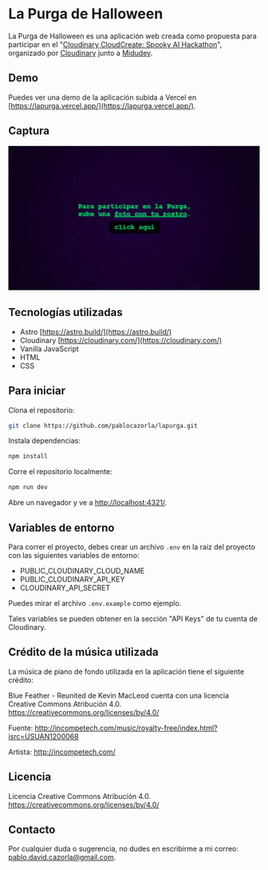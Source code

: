 # La Purga de Halloween

La Purga de Halloween es una aplicación web creada como propuesta para participar en el "[Cloudinary CloudCreate: Spooky AI Hackathon](https://cloudinary.com/blog/cloudinary-cloudcreate-spooky-ai-hackathon)", organizado por [Cloudinary](https://cloudinary.com) junto a [Midudev](https://github.com/midudev).

## Demo

Puedes ver una demo de la aplicación subida a Vercel en [https://lapurga.vercel.app/](https://lapurga.vercel.app/).

## Captura

![just-the-basics](screenshot.png)

## Tecnologías utilizadas

- Astro [https://astro.build/](https://astro.build/)
- Cloudinary [https://cloudinary.com/](https://cloudinary.com/)
- Vanilla JavaScript
- HTML
- CSS

## Para iniciar

Clona el repositorio:

```sh
git clone https://github.com/pablocazorla/lapurga.git
```

Instala dependencias:

```sh
npm install
```

Corre el repositorio localmente:

```sh
npm run dev
```

Abre un navegador y ve a [http://localhost:4321/](http://localhost:4321/).

## Variables de entorno

Para correr el proyecto, debes crear un archivo `.env` en la raíz del proyecto con las siguientes variables de entorno:

- PUBLIC_CLOUDINARY_CLOUD_NAME
- PUBLIC_CLOUDINARY_API_KEY
- CLOUDINARY_API_SECRET

Puedes mirar el archivo `.env.example` como ejemplo.

Tales variables se pueden obtener en la sección "API Keys" de tu cuenta de Cloudinary.

## Crédito de la música utilizada

La música de piano de fondo utilizada en la aplicación tiene el siguiente crédito:

Blue Feather - Reunited de Kevin MacLeod cuenta con una licencia Creative Commons Atribución 4.0. https://creativecommons.org/licenses/by/4.0/

Fuente: http://incompetech.com/music/royalty-free/index.html?isrc=USUAN1200068

Artista: http://incompetech.com/

## Licencia

Licencia Creative Commons Atribución 4.0. https://creativecommons.org/licenses/by/4.0/

## Contacto

Por cualquier duda o sugerencia, no dudes en escribirme a mi correo: [pablo.david.cazorla@gmail.com](mailto:pablo.david.cazorla@gmail.com).
